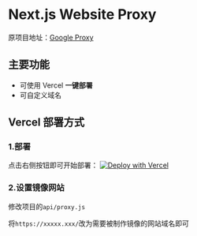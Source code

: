 # Next.js Website Proxy

原项目地址：[Google Proxy](https://github.com/april-projects/april-google-proxy)

## 主要功能

- 可使用 Vercel **一键部署**
- 可自定义域名

## Vercel 部署方式

### 1.部署

点击右侧按钮即可开始部署： [![Deploy with Vercel](https://vercel.com/button)](https://vercel.com/new/clone?repository-url=https://github.com/pzwboy/next.js-website-proxy&project-name=website-proxy&repository-name=website-proxy)

### 2.设置镜像网站

修改项目的`api/proxy.js`

将`https://xxxxx.xxx/`改为需要被制作镜像的网站域名即可